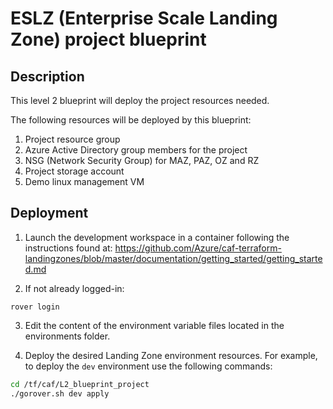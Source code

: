 # ESLZ (Enterprise Scale Landing Zone) project blueprint

## Description

This level 2 blueprint will deploy the project  resources needed.

The following resources will be deployed by this blueprint:

1. Project resource group
2. Azure Active Directory group members for the project
3. NSG (Network Security Group) for MAZ, PAZ, OZ and RZ
4. Project storage account
5. Demo linux management VM

## Deployment

1. Launch the development workspace in a container following the instructions found at: https://github.com/Azure/caf-terraform-landingzones/blob/master/documentation/getting_started/getting_started.md

2. If not already logged-in:

```
rover login
```

3. Edit the content of the environment variable files located in the environments folder.

4. Deploy the desired Landing Zone environment resources. For example, to deploy the `dev` environment use the following commands:

```sh
cd /tf/caf/L2_blueprint_project
./gorover.sh dev apply
```

